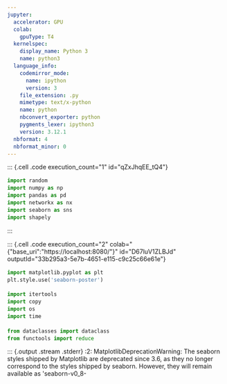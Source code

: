 ```yaml
---
jupyter:
  accelerator: GPU
  colab:
    gpuType: T4
  kernelspec:
    display_name: Python 3
    name: python3
  language_info:
    codemirror_mode:
      name: ipython
      version: 3
    file_extension: .py
    mimetype: text/x-python
    name: python
    nbconvert_exporter: python
    pygments_lexer: ipython3
    version: 3.12.1
  nbformat: 4
  nbformat_minor: 0
---
```


::: {.cell .code execution_count="1" id="qZxJhqEE_tQ4"}
``` python
import random
import numpy as np
import pandas as pd
import networkx as nx
import seaborn as sns
import shapely
```
:::

::: {.cell .code execution_count="2" colab="{\"base_uri\":\"https://localhost:8080/\"}" id="D67luV1ZLBJd" outputId="33b295a3-5e7b-4651-e115-c9c25c66e61e"}
``` python
import matplotlib.pyplot as plt
plt.style.use('seaborn-poster')

import itertools
import copy
import os
import time

from dataclasses import dataclass
from functools import reduce
```

::: {.output .stream .stderr}
    <ipython-input-2-55945a2661b4>:2: MatplotlibDeprecationWarning: The seaborn styles shipped by Matplotlib are deprecated since 3.6, as they no longer correspond to the styles shipped by seaborn. However, they will remain available as 'seaborn-v0_8-<style>'. Alternatively, directly use the seaborn API instead.
      plt.style.use('seaborn-poster')
:::
:::

::: {.cell .code execution_count="3" colab="{\"base_uri\":\"https://localhost:8080/\"}" id="xfvvysfFrGmb" outputId="430f467b-3390-4764-d5bf-b84b56c97a8d"}
``` python
from google.colab import drive
drive.mount('/content/drive')
```

::: {.output .stream .stdout}
    Drive already mounted at /content/drive; to attempt to forcibly remount, call drive.mount("/content/drive", force_remount=True).
:::
:::

::: {.cell .code execution_count="4" id="Vvprju7vMnlq"}
``` python
CARD_SIZE = 100
NUMBER_UAVS = 100
NUMBER_TARGETS = 100
MAX_MODEL = 6

RANDOM_SEED = 1
random.seed(RANDOM_SEED)
np.random.seed(RANDOM_SEED)
```
:::

::: {.cell .code execution_count="5" id="MWpdBRa3o0a7"}
``` python
def log(x):
    return np.log(x) if x > 0 else -np.inf
```
:::

::: {.cell .code execution_count="6" id="ZT3r5tyVE6Y4"}
``` python
class Obj:
    min_x, max_x = x = (0, CARD_SIZE)
    min_y, max_y = y = (10, 20)
    min_z, max_z = z = (0, CARD_SIZE)

    def __init__(self, cord = None):
        if cord is None:
            self.set_random_cord()
        else:
            self.set_cord(cord)
        self.model = np.random.randint(0, MAX_MODEL)

    def set_random_cord(self):
        self.set_cord((np.random.randint(self.min_x, self.max_x), np.random.randint(self.min_y, self.max_y), np.random.randint(self.min_z, self.max_z)))

    def set_cord(self, cord):
        self.cord = cord

    def __str__(self):
        return f'''Координаты : {self.cord},\nМодель: {self.model}'''
```
:::

::: {.cell .code execution_count="7" id="Mkp9jgFqFzDy"}
``` python
class Target(Obj):
    id_iter = itertools.count()

    def __init__(self, cord = None):
        super().__init__(cord)
        self.numbear = next(self.id_iter)

    def __str__(self):
        return f'''Цель {self.numbear}\nКоординаты : {self.cord},\nМодель: {self.model}'''
```
:::

::: {.cell .code execution_count="8" id="MlxyWoxarByj"}
``` python
class UAV(Obj):
    id_iter = itertools.count()

    def __init__(self, cord = None, velocity = None):
        super().__init__(cord)
        self.numbear = next(self.id_iter)

        if velocity is None:
            self.v = np.random.randint(1, round(CARD_SIZE/3))
        else:
            self.v = velocity


    def __str__(self):
        return f'''UAV {self.numbear}\nКоординаты : {self.cord},\nМодель: {self.model}'''
```
:::

::: {.cell .code execution_count="9" colab="{\"base_uri\":\"https://localhost:8080/\"}" id="rqJpnYz75j1e" outputId="6361f9cb-f336-423a-844c-3c43f2c6d9bb"}
``` python
EFFECTIVENESS_INTERACTION = np.zeros((MAX_MODEL, MAX_MODEL))
for i in range(MAX_MODEL):
    for j  in range(MAX_MODEL):
        if i <= j:
            EFFECTIVENESS_INTERACTION[i, j] = 1 / abs( -i + j  + 2) ** 2
        elif i > j:
            EFFECTIVENESS_INTERACTION[i, j] = i - j + MAX_MODEL - 1

EFFECTIVENESS_INTERACTION
```

::: {.output .execute_result execution_count="9"}
    array([[ 0.25      ,  0.11111111,  0.0625    ,  0.04      ,  0.02777778,
             0.02040816],
           [ 6.        ,  0.25      ,  0.11111111,  0.0625    ,  0.04      ,
             0.02777778],
           [ 7.        ,  6.        ,  0.25      ,  0.11111111,  0.0625    ,
             0.04      ],
           [ 8.        ,  7.        ,  6.        ,  0.25      ,  0.11111111,
             0.0625    ],
           [ 9.        ,  8.        ,  7.        ,  6.        ,  0.25      ,
             0.11111111],
           [10.        ,  9.        ,  8.        ,  7.        ,  6.        ,
             0.25      ]])
:::
:::

::: {.cell .code execution_count="10" id="hKq69I7eQKVx"}
``` python
class MapArea:
    EFFECTIVENESS_INTERACTION = EFFECTIVENESS_INTERACTION
    def __init__(self, uavs = None, targets = None):
        if uavs is None:
            self.set_random_uavs()
        else:
            self.uavs = uavs

        if targets is None:
            self.set_random_targets()
        else:
            self.targets = targets

    def set_random_uavs(self):
        self.uavs = [UAV() for _ in range(NUMBER_UAVS)]

    def set_random_targets(self):
        self.targets = [Target() for _ in range(NUMBER_TARGETS)]
```
:::

::: {.cell .code execution_count="11" id="wYGcSGOCvi2r"}
``` python
def g1(solution, parameters):
    """
    Время достижения цели для БЛА

    """
    def distance(point1, point2):
        return np.sqrt(sum([(point2[i] - point1[i]) ** 2 for i in range(3)]))

    str_out = getattr(solution, 'str')
    index = parameters['index']
    t = np.zeros(NUMBER_UAVS)

    for i_uav, i_target in enumerate(solution.distribution):
        if i_uav in index:
            if i_target >= 0:
                t[i_uav] = distance(solution.MAP.uavs[i_uav].cord, solution.MAP.targets[i_target].cord) / solution.MAP.uavs[i_uav].v
    str_out += f't: {t}\n'
    setattr(solution, 'str', str_out)
    return max(t)

def g2(solution, parameters):
    """
    Произведение значений эффективности БЛА назначенных на определенные цели

    """
    str_out = getattr(solution, 'str')
    index = parameters['index']

    res = np.ones(NUMBER_TARGETS)
    for i_uav, i_target in enumerate(solution.distribution):
        if i_uav in index:
            if i_target >= 0:
                if res[i_target] == 1:
                    res[i_target] =  solution.MAP.EFFECTIVENESS_INTERACTION[solution.MAP.uavs[i_uav].model][solution.MAP.targets[i_target].model]

    str_out += f'score: {res}\n'
    setattr(solution, 'str', str_out)
    return np.prod(res)

def g3(solution, parameters):
    """
    Количество задействованных при этом БЛА

    """
    str_out = getattr(solution, 'str')
    index = parameters['index']
    str_out += f'Количесво задействоанных UAV: {sum([1 for i in index if solution.distribution[i] > -1])}\n'
    setattr(solution, 'str', str_out)
    return sum([1 for i in index if solution.distribution[i] > -1])
```
:::

::: {.cell .code execution_count="12" id="5wMNdGuYljhb"}
``` python
def f1(solution, parameters):
    """
    intersection_trajectories

    """
    def are_segments_intersecting(segment1, segment2):
        def orientation(p, q, r):
            val = (q[1] - p[1]) * (r[0] - q[0]) - (q[0] - p[0]) * (r[1] - q[1])
            if val == 0:
                return 0
            return 1 if val > 0 else 2

        def on_segment(p, q, r):
            if (q[0] <= max(p[0], r[0]) and q[0] >= min(p[0], r[0]) and
                    q[1] <= max(p[1], r[1]) and q[1] >= min(p[1], r[1])):
                return True
            return False

        p1, q1 = segment1
        p2, q2 = segment2

        o1 = orientation(p1, q1, p2)
        o2 = orientation(p1, q1, q2)
        o3 = orientation(p2, q2, p1)
        o4 = orientation(p2, q2, q1)

        if (o1 != o2 and o3 != o4) or \
                (o1 == 0 and on_segment(p1, p2, q1)) or \
                (o2 == 0 and on_segment(p1, q2, q1)) or \
                (o3 == 0 and on_segment(p2, p1, q2)) or \
                (o4 == 0 and on_segment(p2, q1, q2)):
            return True
        return False

    str_out = getattr(solution, 'str')
    index = parameters['index']
    segments = []
    for i_uav, i_target in enumerate(solution.distribution):
        if i_target >= 0:
            segments.append((solution.MAP.uavs[i_uav].cord, solution.MAP.targets[i_target].cord))

    flag = False
    for i in range(len(segments)):
        for j in range(i+1, len(segments)):
            flag = are_segments_intersecting(segments[i], segments[j])
            if flag:
                return flag

    setattr(solution, 'str', str_out)
    return not flag

def f2(solution, parameters):
    """


    """
    str_out = getattr(solution, 'str')
    index = parameters['index']

    f = {f'Цель {i} (Количестов нацеленных)':0 for i in range(NUMBER_TARGETS)}
    for i_uav, i_target in enumerate(solution.distribution):
        if i_uav in index:
            if i_target >= 0:
                f[f'Цель {i_target} (Количестов нацеленных)'] = f[f'Цель {i_target} (Количестов нацеленных)'] + 1

    str_out += f'Колисчесвто целей:{NUMBER_TARGETS}. Количесвто UAV:{NUMBER_UAVS}\nОграниечнеи выбор целей не > 1: {f}\n'
    setattr(solution, 'str', str_out)
    return sum([1 for i in range(NUMBER_TARGETS) if f[f'Цель {i} (Количестов нацеленных)'] > 1]) == 0
```
:::

::: {.cell .code execution_count="13" id="CPLJM_fc8q0m"}
``` python
CRITERIA = {
    'all/group':{
        'Время достижения цели для БЛА ' :[g1, 'min', {'index':[i for i in range(NUMBER_UAVS)]}],
        'произведение значений эффективности БЛА назначенных на определенные цели ' : [g2, 'max', {'index':[i for i in range(NUMBER_UAVS)]}],
        'Количество задействованных при этом БЛА  ' :[g3, 'min', {'index':[i for i in range(NUMBER_UAVS)]}],
    },
    'individual': {

    }
    # 'Название':[функция, 'min'/'max', [узлы на которые вещаем критерий]]
}

LIMITATIONS = {
    'all/group':{
        'Пересечение траекторий' :[f1, {'index':[i for i in range(NUMBER_UAVS)]}],
        'Выбор целей' :[f2, {'index':[i for i in range(NUMBER_UAVS)]}]
    },
    'individual': {
    }
    # 'Название':[функция, 'min'/'max', [узлы на которые вещаем критерий]]
}
```
:::

::: {.cell .code execution_count="14" id="l32jHmE-MGd5"}
``` python
class Solution:
    MAP = MapArea()
    _CRITERIA = CRITERIA
    _LIMITATIONS = LIMITATIONS

    def __init__(self, distribution = None):
        if distribution is None:
            self.set_random_distribution()
        else:
            self.set_distribution(distribution)

        self.velocity = np.random.uniform(-1, 1, NUMBER_UAVS)
        self.best_position = copy.deepcopy(self)
        self.best_score = float('inf')

    def update_velocity(self, global_best_position, omega, phi_p, phi_g):
        rp, rg = np.random.random(), np.random.random()
        self.velocity = (omega * self.velocity +
                            phi_p * rp * (self.best_position.distribution - self.distribution) +
                            phi_g * rg * (global_best_position.distribution - self.distribution))

    def set_random_distribution(self, CONST_DISTRIBUTION={}):
        self.set_distribution(np.random.randint(-1, NUMBER_TARGETS, size=NUMBER_UAVS))

    def set_distribution(self, distr):
        self.distribution = distr
        setattr(self, 'str', "")
        self.calculation_limitations()
        self.calculation_objective_function()

    def update_distribution(self):
        disrt = np.clip(np.round(self.distribution + self.velocity), -1, NUMBER_TARGETS-1).astype(int)
        self.set_distribution(disrt)

    def calculation_objective_function(self):
        # Считаем все критрии вида all/group для объекта
        convolution = 1
        for k, v in self._CRITERIA['all/group'].items():

            value = v[0](self, v[2])
            value = value if not value == 0 else 1

            setattr(self, k, value)
            if v[1] == "max":
                convolution *= value
            else:
                convolution *= 1/value

        # Считаем все критрии для объекта
        for k, v in self._CRITERIA['individual'].items():
            for index_m in v['index_node']:

                value = v['f'][0](self, index_m, v['f'][2])
                value = value if not value == 0 else 1

                setattr(self, k + ' m' + str(index_m), value)
                if v['f'][1] == "max":
                    convolution *=     value
                else:
                    convolution *= 1 / value

        setattr(self, 'Свертка', convolution if getattr(self, 'Выполнение ограничеий') > 0 else -1)

    def calculation_limitations(self):
        # Считаем все критрии вида all/group для объекта
        convolution = 1
        for k, v in self._LIMITATIONS['all/group'].items():
            value = v[0](self, v[1])
            setattr(self, k, value)
            convolution *= value

        # Считаем все критрии для объекта
        for k, v in self._LIMITATIONS['individual'].items():
            for index_m in v['index_node']:
                value = v['f'][0](self, index_m, v['f'][1])
                setattr(self, k + ' m' + str(index_m), value)
                convolution *=  value

        setattr(self, 'Выполнение ограничеий', convolution)

    def __str__(self):
        return f'''Cвертка : {getattr(self, 'Свертка')},\nРаспределение: {self.distribution}\n{getattr(self, 'str')}'''
```
:::

::: {.cell .code execution_count="15" id="peQ505qG_O9S"}
``` python
CARD_SIZE = 100
NUMBER_UAVS = 5
NUMBER_TARGETS = 5
MAX_MODEL = 6

RANDOM_SEED = 1
random.seed(RANDOM_SEED)
np.random.seed(RANDOM_SEED)

Solution.MAP = MapArea()
CRITERIA = {
    'all/group':{
        'Время достижения цели для БЛА ' :[g1, 'min', {'index':[i for i in range(NUMBER_UAVS)]}],
        'произведение значений эффективности БЛА назначенных на определенные цели ' : [g2, 'max', {'index':[i for i in range(NUMBER_UAVS)]}],
        'Количество задействованных при этом БЛА  ' :[g3, 'min', {'index':[i for i in range(NUMBER_UAVS)]}],
    },
    'individual': {

    }
    # 'Название':[функция, 'min'/'max', [узлы на которые вещаем критерий]]
}

LIMITATIONS = {
    'all/group':{
        'Пересечение траекторий' :[f1, {'index':[i for i in range(NUMBER_UAVS)]}],
        'Выбор целей' :[f2, {'index':[i for i in range(NUMBER_UAVS)]}]
    },
    'individual': {
    }
    # 'Название':[функция, 'min'/'max', [узлы на которые вещаем критерий]]
}

Solution._CRITERIA = CRITERIA
Solution._LIMITATIONS = LIMITATIONS

x = NUMBER_UAVS
# Путь к папке с файлами .csv
folder_path = f'/content/drive/MyDrive/data/{NUMBER_UAVS}x{NUMBER_TARGETS}/1/'
# Получение списка файлов в папке
file_list = [f for f in os.listdir(folder_path) if f.endswith('.csv')]

# Инициализация DataFrame для объединенных данных
combined_df = pd.DataFrame()

for file in file_list:
    file_path = os.path.join(folder_path, file)
    data = pd.read_csv(file_path)
    combined_df = pd.concat([combined_df, data])

# Сброс индексов для объединенного DataFrame
combined_df.reset_index(drop=True, inplace=True)
```
:::

::: {.cell .code execution_count="16" colab="{\"base_uri\":\"https://localhost:8080/\"}" id="_amD8WKwg7ie" outputId="f4ad9738-0cc5-4c37-daaa-bbebdeed5406"}
``` python
# Вывод объединенного DataFrame
plt.rcParams ['figure.figsize'] = [10, 7]
plt.style.use('seaborn-poster')
```

::: {.output .stream .stderr}
    <ipython-input-16-282670e14dc8>:3: MatplotlibDeprecationWarning: The seaborn styles shipped by Matplotlib are deprecated since 3.6, as they no longer correspond to the styles shipped by seaborn. However, they will remain available as 'seaborn-v0_8-<style>'. Alternatively, directly use the seaborn API instead.
      plt.style.use('seaborn-poster')
:::
:::

::: {.cell .code execution_count="17" colab="{\"base_uri\":\"https://localhost:8080/\",\"height\":1000}" id="po77fvaFf9td" outputId="cff93fa8-5087-48c7-c305-38a4d02dae0d"}
``` python
df1 = combined_df.copy()
df1 = df1[df1['Вызовы ЦФ'] <= 1125]
# df1 = df1[df1['c1_c2_w'].apply(lambda x: not(3< int(x.split('_')[0][2])>6))]
df1['Логарифмированная свертка'] = df1['Свертка'].apply(np.log)

df1['Параметры'] = df1['Коль-во частиц'].astype(str) + '_' + df1['c1_c2_w']
df1['Параметры'] = df1['Параметры'].apply(lambda x: "|S|= {:<6}, a1= {:<6}, a2= {:<6}, w= {}".format(*np.round([float(y) for y in x.split('_')], 3)))

sns.lineplot(x='Вызовы ЦФ',y='Логарифмированная свертка',data=df1, hue='Параметры')
plt.legend(loc='upper center', bbox_to_anchor=(0.5, -0.1))
plt.show()
```

::: {.output .display_data}
![](vertopal_eef7aaa087f444aaaf8e93a3166ed9a4/b06c64336cc4ae4e927cc2b83fb4169e2f55eb94.png)
:::
:::

::: {.cell .code execution_count="18" colab="{\"base_uri\":\"https://localhost:8080/\",\"height\":1000}" id="mkaGhmZkgCC0" outputId="f4191c80-4530-44c0-a7a2-0ed74ab3dd59"}
``` python
df1 = combined_df.copy()
df1 = df1[df1['Вызовы ЦФ'] <= 10125]
# df1 = df1[df1['c1_c2_w'].apply(lambda x: not(3< int(x.split('_')[0][2])>6))]
df1['Логарифмированная свертка'] = df1['Свертка'].apply(np.log)

df1['Параметры'] = df1['Коль-во частиц'].astype(str) + '_' + df1['c1_c2_w']
df1['Параметры'] = df1['Параметры'].apply(lambda x: "|S|= {:<6}, a1= {:<6}, a2= {:<6}, w= {}".format(*np.round([float(y) for y in x.split('_')], 3)))

sns.lineplot(x='Вызовы ЦФ',y='Логарифмированная свертка',data=df1, hue='Параметры')
plt.legend(loc='upper center', bbox_to_anchor=(0.5, -0.1))
plt.show()
```

::: {.output .display_data}
![](vertopal_eef7aaa087f444aaaf8e93a3166ed9a4/0c9526786cc42121cf845fe33b74d652e7f3e5b6.png)
:::
:::

::: {.cell .code execution_count="19" colab="{\"base_uri\":\"https://localhost:8080/\"}" id="ceu3N_fBf6bG" outputId="461c34a1-e1ce-422c-8476-554bfdcad585"}
``` python
arr = [0, 1000, 10000]

for n in arr:
    # Функция для расчета доверительного интервала
    def confidence_interval(data):
        mean = np.mean(data)
        std_err = np.std(data, ddof=1) / np.sqrt(len(data))
        margin_of_error = 1.96 * std_err  # Для 95% доверительного интервала
        return (mean - margin_of_error, mean + margin_of_error)

    # Расчет доверительных интервалов для каждой группы
    print(f'Расчет доверительных интервалов для каждой группы')
    confidence_intervals = df1[(df1['Вызовы ЦФ'] >= n-50) & (df1['Вызовы ЦФ']<= n+50)].groupby('Параметры')['Свертка'].apply(confidence_interval)
    print(confidence_intervals)

    print(f'MIN')
    confidence_intervals = df1[(df1['Вызовы ЦФ'] >= n-50) & (df1['Вызовы ЦФ']<= n+50)].groupby('Параметры')['Свертка'].min()
    print(confidence_intervals)

    confidence_intervals = df1.loc[df1[(df1['Вызовы ЦФ'] >= n-50) & (df1['Вызовы ЦФ']<= n+50)].groupby('Параметры')['Свертка'].idxmin()]
    for index, row in confidence_intervals.iterrows():
        print(index)
        s = Solution(list(np.array([int(x) for x in row['Распределение'].strip('[]').split()])) )
        print(s)

    print(f'MAX')
    confidence_intervals = df1[(df1['Вызовы ЦФ'] >= n-50) & (df1['Вызовы ЦФ']<= n+50)].groupby('Параметры')['Свертка'].max()
    print(confidence_intervals)

    confidence_intervals = df1.loc[df1[(df1['Вызовы ЦФ'] >= n-50) & (df1['Вызовы ЦФ']<= n+50)].groupby('Параметры')['Свертка'].idxmax()]
    print(confidence_intervals)

    for index, row in confidence_intervals.iterrows ():
        print()
        s = Solution( list(np.array([int(x) for x in row['Распределение'].strip('[]').split()])) )
        print(s)
```

::: {.output .stream .stdout}
    Расчет доверительных интервалов для каждой группы
    Параметры
    |S|= 19.0  , a1= 0.715 , a2= 0.387 , w= 0.621      (4.534984969177359, 8.591371929295118)
    |S|= 20.0  , a1= 1.916 , a2= 1.901 , w= 0.145     (5.955294233005493, 10.958660906077291)
    |S|= 29.0  , a1= 0.548 , a2= 0.296 , w= 0.417     (6.841221928871873, 15.636220373661383)
    |S|= 42.0  , a1= 0.355 , a2= 1.71  , w= 0.711     (8.378587408051143, 16.629934362627054)
    |S|= 43.0  , a1= 1.607 , a2= 1.662 , w= 0.488     (10.438596742938895, 20.76974291063247)
    |S|= 43.0  , a1= 1.704 , a2= 1.54  , w= 0.436    (6.7561418893700775, 12.218161225177283)
    Name: Свертка, dtype: object
    MIN
    Параметры
    |S|= 19.0  , a1= 0.715 , a2= 0.387 , w= 0.621    0.000000
    |S|= 20.0  , a1= 1.916 , a2= 1.901 , w= 0.145    1.000000
    |S|= 29.0  , a1= 0.548 , a2= 0.296 , w= 0.417    2.345208
    |S|= 42.0  , a1= 0.355 , a2= 1.71  , w= 0.711    2.818657
    |S|= 43.0  , a1= 1.607 , a2= 1.662 , w= 0.488    2.117751
    |S|= 43.0  , a1= 1.704 , a2= 1.54  , w= 0.436    2.818657
    Name: Свертка, dtype: float64
    36535
    Cвертка : -1,
    Распределение: [0, -1, 3, 0, 2]
    Колисчесвто целей:5. Количесвто UAV:5
    Ограниечнеи выбор целей не > 1: {'Цель 0 (Количестов нацеленных)': 2, 'Цель 1 (Количестов нацеленных)': 0, 'Цель 2 (Количестов нацеленных)': 1, 'Цель 3 (Количестов нацеленных)': 1, 'Цель 4 (Количестов нацеленных)': 0}
    t: [16.02255355  0.          0.99317398  9.71366933  3.75729743]
    score: [0.0625 1.     6.     7.     1.    ]
    Количесво задействоанных UAV: 4

    17456
    Cвертка : 1.0,
    Распределение: [-1, -1, -1, -1, -1]
    Колисчесвто целей:5. Количесвто UAV:5
    Ограниечнеи выбор целей не > 1: {'Цель 0 (Количестов нацеленных)': 0, 'Цель 1 (Количестов нацеленных)': 0, 'Цель 2 (Количестов нацеленных)': 0, 'Цель 3 (Количестов нацеленных)': 0, 'Цель 4 (Количестов нацеленных)': 0}
    t: [0. 0. 0. 0. 0.]
    score: [1. 1. 1. 1. 1.]
    Количесво задействоанных UAV: 0

    23830
    Cвертка : 2.345207879911715,
    Распределение: [-1, -1, -1, 3, -1]
    Колисчесвто целей:5. Количесвто UAV:5
    Ограниечнеи выбор целей не > 1: {'Цель 0 (Количестов нацеленных)': 0, 'Цель 1 (Количестов нацеленных)': 0, 'Цель 2 (Количестов нацеленных)': 0, 'Цель 3 (Количестов нацеленных)': 1, 'Цель 4 (Количестов нацеленных)': 0}
    t: [0.         0.         0.         3.83761289 0.        ]
    score: [1. 1. 1. 9. 1.]
    Количесво задействоанных UAV: 1

    4660
    Cвертка : 2.8186570536705764,
    Распределение: [2, -1, -1, -1, -1]
    Колисчесвто целей:5. Количесвто UAV:5
    Ограниечнеи выбор целей не > 1: {'Цель 0 (Количестов нацеленных)': 0, 'Цель 1 (Количестов нацеленных)': 0, 'Цель 2 (Количестов нацеленных)': 1, 'Цель 3 (Количестов нацеленных)': 0, 'Цель 4 (Количестов нацеленных)': 0}
    t: [2.83823106 0.         0.         0.         0.        ]
    score: [1. 1. 8. 1. 1.]
    Количесво задействоанных UAV: 1

    33150
    Cвертка : 2.1177514979239547,
    Распределение: [-1, -1, -1, 4, -1]
    Колисчесвто целей:5. Количесвто UAV:5
    Ограниечнеи выбор целей не > 1: {'Цель 0 (Количестов нацеленных)': 0, 'Цель 1 (Количестов нацеленных)': 0, 'Цель 2 (Количестов нацеленных)': 0, 'Цель 3 (Количестов нацеленных)': 0, 'Цель 4 (Количестов нацеленных)': 1}
    t: [0.         0.         0.         3.30539254 0.        ]
    score: [1. 1. 1. 1. 7.]
    Количесво задействоанных UAV: 1

    233
    Cвертка : 2.8186570536705764,
    Распределение: [2, -1, -1, -1, -1]
    Колисчесвто целей:5. Количесвто UAV:5
    Ограниечнеи выбор целей не > 1: {'Цель 0 (Количестов нацеленных)': 0, 'Цель 1 (Количестов нацеленных)': 0, 'Цель 2 (Количестов нацеленных)': 1, 'Цель 3 (Количестов нацеленных)': 0, 'Цель 4 (Количестов нацеленных)': 0}
    t: [2.83823106 0.         0.         0.         0.        ]
    score: [1. 1. 8. 1. 1.]
    Количесво задействоанных UAV: 1

    MAX
    Параметры
    |S|= 19.0  , a1= 0.715 , a2= 0.387 , w= 0.621    26.082577
    |S|= 20.0  , a1= 1.916 , a2= 1.901 , w= 0.145    32.581928
    |S|= 29.0  , a1= 0.548 , a2= 0.296 , w= 0.417    33.884024
    |S|= 42.0  , a1= 0.355 , a2= 1.71  , w= 0.711    32.581928
    |S|= 43.0  , a1= 1.607 , a2= 1.662 , w= 0.488    39.531361
    |S|= 43.0  , a1= 1.704 , a2= 1.54  , w= 0.436    27.927367
    Name: Свертка, dtype: float64
           Коль-во частиц  MAX Количесво итераций  \
    41277              19                     526   
    18959              20                     500   
    25900              29                     344   
    5616               42                     238   
    34315              43                     232   
    4427               43                     232   

                                                     c1_c2_w  № эксперемента  \
    41277  0.7152822531830084_0.3866134304565536_0.620747...              12   
    18959  1.9164651165895739_1.900872225412764_0.1452410...              20   
    25900  0.5484913705011256_0.29601546503836_0.41684659...              13   
    5616   0.35529206381356226_1.7101241001807421_0.71101...               5   
    34315  1.6073461591471596_1.6617126804074809_0.488027...              16   
    4427   1.7044015178975915_1.5401133655865746_0.436457...              20   

                  Время  Вызовы ЦФ    Свертка     Распределение  \
    41277  9.536743e-07         19  26.082577  [-1 -1  3  4  2]   
    18959  4.768372e-07         20  32.581928  [ 3 -1  2  4 -1]   
    25900  7.152557e-07         29  33.884024  [ 2  3 -1  4 -1]   
    5616   1.192093e-06         42  32.581928  [ 3 -1  2  4 -1]   
    34315  9.536743e-07         43  39.531361  [ 2 -1  3  4 -1]   
    4427   7.152557e-07         43  27.927367  [ 3 -1 -1  4  2]   

           Логарифмированная свертка  \
    41277                   3.261268   
    18959                   3.483758   
    25900                   3.522944   
    5616                    3.483758   
    34315                   3.677094   
    4427                    3.329607   

                                               Параметры  
    41277  |S|= 19.0  , a1= 0.715 , a2= 0.387 , w= 0.621  
    18959  |S|= 20.0  , a1= 1.916 , a2= 1.901 , w= 0.145  
    25900  |S|= 29.0  , a1= 0.548 , a2= 0.296 , w= 0.417  
    5616   |S|= 42.0  , a1= 0.355 , a2= 1.71  , w= 0.711  
    34315  |S|= 43.0  , a1= 1.607 , a2= 1.662 , w= 0.488  
    4427   |S|= 43.0  , a1= 1.704 , a2= 1.54  , w= 0.436  

    Cвертка : 26.082577149942157,
    Распределение: [-1, -1, 3, 4, 2]
    Колисчесвто целей:5. Количесвто UAV:5
    Ограниечнеи выбор целей не > 1: {'Цель 0 (Количестов нацеленных)': 0, 'Цель 1 (Количестов нацеленных)': 0, 'Цель 2 (Количестов нацеленных)': 1, 'Цель 3 (Количестов нацеленных)': 1, 'Цель 4 (Количестов нацеленных)': 1}
    t: [0.         0.         0.99317398 3.30539254 3.75729743]
    score: [1. 1. 6. 7. 7.]
    Количесво задействоанных UAV: 3


    Cвертка : 32.58192808899659,
    Распределение: [3, -1, 2, 4, -1]
    Колисчесвто целей:5. Количесвто UAV:5
    Ограниечнеи выбор целей не > 1: {'Цель 0 (Количестов нацеленных)': 0, 'Цель 1 (Количестов нацеленных)': 0, 'Цель 2 (Количестов нацеленных)': 1, 'Цель 3 (Количестов нацеленных)': 1, 'Цель 4 (Количестов нацеленных)': 1}
    t: [4.01040314 0.         2.60210973 3.30539254 0.        ]
    score: [1. 1. 7. 8. 7.]
    Количесво задействоанных UAV: 3


    Cвертка : 33.884023966783275,
    Распределение: [2, 3, -1, 4, -1]
    Колисчесвто целей:5. Количесвто UAV:5
    Ограниечнеи выбор целей не > 1: {'Цель 0 (Количестов нацеленных)': 0, 'Цель 1 (Количестов нацеленных)': 0, 'Цель 2 (Количестов нацеленных)': 1, 'Цель 3 (Количестов нацеленных)': 1, 'Цель 4 (Количестов нацеленных)': 1}
    t: [2.83823106 1.58767442 0.         3.30539254 0.        ]
    score: [1. 1. 8. 6. 7.]
    Количесво задействоанных UAV: 3


    Cвертка : 32.58192808899659,
    Распределение: [3, -1, 2, 4, -1]
    Колисчесвто целей:5. Количесвто UAV:5
    Ограниечнеи выбор целей не > 1: {'Цель 0 (Количестов нацеленных)': 0, 'Цель 1 (Количестов нацеленных)': 0, 'Цель 2 (Количестов нацеленных)': 1, 'Цель 3 (Количестов нацеленных)': 1, 'Цель 4 (Количестов нацеленных)': 1}
    t: [4.01040314 0.         2.60210973 3.30539254 0.        ]
    score: [1. 1. 7. 8. 7.]
    Количесво задействоанных UAV: 3


    Cвертка : 39.531361294580485,
    Распределение: [2, -1, 3, 4, -1]
    Колисчесвто целей:5. Количесвто UAV:5
    Ограниечнеи выбор целей не > 1: {'Цель 0 (Количестов нацеленных)': 0, 'Цель 1 (Количестов нацеленных)': 0, 'Цель 2 (Количестов нацеленных)': 1, 'Цель 3 (Количестов нацеленных)': 1, 'Цель 4 (Количестов нацеленных)': 1}
    t: [2.83823106 0.         0.99317398 3.30539254 0.        ]
    score: [1. 1. 8. 7. 7.]
    Количесво задействоанных UAV: 3


    Cвертка : 27.927366933425652,
    Распределение: [3, -1, -1, 4, 2]
    Колисчесвто целей:5. Количесвто UAV:5
    Ограниечнеи выбор целей не > 1: {'Цель 0 (Количестов нацеленных)': 0, 'Цель 1 (Количестов нацеленных)': 0, 'Цель 2 (Количестов нацеленных)': 1, 'Цель 3 (Количестов нацеленных)': 1, 'Цель 4 (Количестов нацеленных)': 1}
    t: [4.01040314 0.         0.         3.30539254 3.75729743]
    score: [1. 1. 6. 8. 7.]
    Количесво задействоанных UAV: 3

    Расчет доверительных интервалов для каждой группы
    Параметры
    |S|= 100.0 , a1= 0.531 , a2= 1.928 , w= 0.201     (12.712375394676162, 21.43584631273254)
    |S|= 19.0  , a1= 0.715 , a2= 0.387 , w= 0.621    (13.633453495971441, 16.830546862151515)
    |S|= 20.0  , a1= 1.916 , a2= 1.901 , w= 0.145    (15.797845557524848, 19.647928487943798)
    |S|= 29.0  , a1= 0.548 , a2= 0.296 , w= 0.417    (11.751200292748564, 15.696617891522852)
    |S|= 42.0  , a1= 0.355 , a2= 1.71  , w= 0.711     (12.088204902883163, 17.96999332451181)
    |S|= 43.0  , a1= 1.607 , a2= 1.662 , w= 0.488      (20.31260193633844, 27.42013921170409)
    |S|= 43.0  , a1= 1.704 , a2= 1.54  , w= 0.436     (15.942612564172723, 22.14129782234767)
    |S|= 87.0  , a1= 0.552 , a2= 1.134 , w= 0.396     (20.17299344957439, 24.891924037898423)
    |S|= 93.0  , a1= 1.284 , a2= 1.509 , w= 0.736     (18.254442795302264, 28.88254567008332)
    |S|= 96.0  , a1= 0.98  , a2= 0.809 , w= 0.211     (15.646374673033982, 23.76836682902764)
    Name: Свертка, dtype: object
    MIN
    Параметры
    |S|= 100.0 , a1= 0.531 , a2= 1.928 , w= 0.201    8.070374
    |S|= 19.0  , a1= 0.715 , a2= 0.387 , w= 0.621    5.589124
    |S|= 20.0  , a1= 1.916 , a2= 1.901 , w= 0.145    8.337304
    |S|= 29.0  , a1= 0.548 , a2= 0.296 , w= 0.417    5.232808
    |S|= 42.0  , a1= 0.355 , a2= 1.71  , w= 0.711    2.818657
    |S|= 43.0  , a1= 1.607 , a2= 1.662 , w= 0.488    8.070374
    |S|= 43.0  , a1= 1.704 , a2= 1.54  , w= 0.436    7.048111
    |S|= 87.0  , a1= 0.552 , a2= 1.134 , w= 0.396    9.552941
    |S|= 93.0  , a1= 1.284 , a2= 1.509 , w= 0.736    0.122099
    |S|= 96.0  , a1= 0.98  , a2= 0.809 , w= 0.211    8.070374
    Name: Свертка, dtype: float64
    47746
    Cвертка : 8.070374489900315,
    Распределение: [-1, 3, 2, -1, -1]
    Колисчесвто целей:5. Количесвто UAV:5
    Ограниечнеи выбор целей не > 1: {'Цель 0 (Количестов нацеленных)': 0, 'Цель 1 (Количестов нацеленных)': 0, 'Цель 2 (Количестов нацеленных)': 1, 'Цель 3 (Количестов нацеленных)': 1, 'Цель 4 (Количестов нацеленных)': 0}
    t: [0.         1.58767442 2.60210973 0.         0.        ]
    score: [1. 1. 7. 6. 1.]
    Количесво задействоанных UAV: 2

    36583
    Cвертка : 5.589123674987605,
    Распределение: [-1, -1, 3, -1, 2]
    Колисчесвто целей:5. Количесвто UAV:5
    Ограниечнеи выбор целей не > 1: {'Цель 0 (Количестов нацеленных)': 0, 'Цель 1 (Количестов нацеленных)': 0, 'Цель 2 (Количестов нацеленных)': 1, 'Цель 3 (Количестов нацеленных)': 1, 'Цель 4 (Количестов нацеленных)': 0}
    t: [0.         0.         0.99317398 0.         3.75729743]
    score: [1. 1. 6. 7. 1.]
    Количесво задействоанных UAV: 2

    13495
    Cвертка : 8.337304018558537,
    Распределение: [-1, -1, -1, 2, -1]
    Колисчесвто целей:5. Количесвто UAV:5
    Ограниечнеи выбор целей не > 1: {'Цель 0 (Количестов нацеленных)': 0, 'Цель 1 (Количестов нацеленных)': 0, 'Цель 2 (Количестов нацеленных)': 1, 'Цель 3 (Количестов нацеленных)': 0, 'Цель 4 (Количестов нацеленных)': 0}
    t: [0.         0.         0.         1.07948564 0.        ]
    score: [1. 1. 9. 1. 1.]
    Количесво задействоанных UAV: 1

    21792
    Cвертка : 5.232807896436928,
    Распределение: [3, 2, -1, -1, -1]
    Колисчесвто целей:5. Количесвто UAV:5
    Ограниечнеи выбор целей не > 1: {'Цель 0 (Количестов нацеленных)': 0, 'Цель 1 (Количестов нацеленных)': 0, 'Цель 2 (Количестов нацеленных)': 1, 'Цель 3 (Количестов нацеленных)': 1, 'Цель 4 (Количестов нацеленных)': 0}
    t: [4.01040314 4.58644775 0.         0.         0.        ]
    score: [1. 1. 6. 8. 1.]
    Количесво задействоанных UAV: 2

    4682
    Cвертка : 2.8186570536705764,
    Распределение: [2, -1, -1, -1, -1]
    Колисчесвто целей:5. Количесвто UAV:5
    Ограниечнеи выбор целей не > 1: {'Цель 0 (Количестов нацеленных)': 0, 'Цель 1 (Количестов нацеленных)': 0, 'Цель 2 (Количестов нацеленных)': 1, 'Цель 3 (Количестов нацеленных)': 0, 'Цель 4 (Количестов нацеленных)': 0}
    t: [2.83823106 0.         0.         0.         0.        ]
    score: [1. 1. 8. 1. 1.]
    Количесво задействоанных UAV: 1

    31308
    Cвертка : 8.070374489900315,
    Распределение: [-1, 3, 2, -1, -1]
    Колисчесвто целей:5. Количесвто UAV:5
    Ограниечнеи выбор целей не > 1: {'Цель 0 (Количестов нацеленных)': 0, 'Цель 1 (Количестов нацеленных)': 0, 'Цель 2 (Количестов нацеленных)': 1, 'Цель 3 (Количестов нацеленных)': 1, 'Цель 4 (Количестов нацеленных)': 0}
    t: [0.         1.58767442 2.60210973 0.         0.        ]
    score: [1. 1. 7. 6. 1.]
    Количесво задействоанных UAV: 2

    721
    Cвертка : 7.048110531835147,
    Распределение: [-1, -1, 3, -1, -1]
    Колисчесвто целей:5. Количесвто UAV:5
    Ограниечнеи выбор целей не > 1: {'Цель 0 (Количестов нацеленных)': 0, 'Цель 1 (Количестов нацеленных)': 0, 'Цель 2 (Количестов нацеленных)': 0, 'Цель 3 (Количестов нацеленных)': 1, 'Цель 4 (Количестов нацеленных)': 0}
    t: [0.         0.         0.99317398 0.         0.        ]
    score: [1. 1. 1. 7. 1.]
    Количесво задействоанных UAV: 1

    20620
    Cвертка : 9.552940893075885,
    Распределение: [4, 2, -1, -1, 3]
    Колисчесвто целей:5. Количесвто UAV:5
    Ограниечнеи выбор целей не > 1: {'Цель 0 (Количестов нацеленных)': 0, 'Цель 1 (Количестов нацеленных)': 0, 'Цель 2 (Количестов нацеленных)': 1, 'Цель 3 (Количестов нацеленных)': 1, 'Цель 4 (Количестов нацеленных)': 1}
    t: [7.53694604 4.58644775 0.         0.         3.77818625]
    score: [1. 1. 6. 6. 6.]
    Количесво задействоанных UAV: 3

    30506
    Cвертка : 0.12209885091686164,
    Распределение: [-1, 2, 1, 4, -1]
    Колисчесвто целей:5. Количесвто UAV:5
    Ограниечнеи выбор целей не > 1: {'Цель 0 (Количестов нацеленных)': 0, 'Цель 1 (Количестов нацеленных)': 1, 'Цель 2 (Количестов нацеленных)': 1, 'Цель 3 (Количестов нацеленных)': 0, 'Цель 4 (Количестов нацеленных)': 1}
    t: [0.         4.58644775 3.46311959 3.30539254 0.        ]
    score: [1.   0.04 6.   1.   7.  ]
    Количесво задействоанных UAV: 3

    48364
    Cвертка : 8.070374489900315,
    Распределение: [-1, 3, 2, -1, -1]
    Колисчесвто целей:5. Количесвто UAV:5
    Ограниечнеи выбор целей не > 1: {'Цель 0 (Количестов нацеленных)': 0, 'Цель 1 (Количестов нацеленных)': 0, 'Цель 2 (Количестов нацеленных)': 1, 'Цель 3 (Количестов нацеленных)': 1, 'Цель 4 (Количестов нацеленных)': 0}
    t: [0.         1.58767442 2.60210973 0.         0.        ]
    score: [1. 1. 7. 6. 1.]
    Количесво задействоанных UAV: 2

    MAX
    Параметры
    |S|= 100.0 , a1= 0.531 , a2= 1.928 , w= 0.201    39.531361
    |S|= 19.0  , a1= 0.715 , a2= 0.387 , w= 0.621    29.180564
    |S|= 20.0  , a1= 1.916 , a2= 1.901 , w= 0.145    39.531361
    |S|= 29.0  , a1= 0.548 , a2= 0.296 , w= 0.417    33.884024
    |S|= 42.0  , a1= 0.355 , a2= 1.71  , w= 0.711    39.531361
    |S|= 43.0  , a1= 1.607 , a2= 1.662 , w= 0.488    39.531361
    |S|= 43.0  , a1= 1.704 , a2= 1.54  , w= 0.436    39.531361
    |S|= 87.0  , a1= 0.552 , a2= 1.134 , w= 0.396    32.581928
    |S|= 93.0  , a1= 1.284 , a2= 1.509 , w= 0.736    39.531361
    |S|= 96.0  , a1= 0.98  , a2= 0.809 , w= 0.211    33.884024
    Name: Свертка, dtype: float64
           Коль-во частиц  MAX Количесво итераций  \
    46029             100                     100   
    37637              19                     526   
    19006              20                     500   
    25932              29                     344   
    5638               42                     238   
    33638              43                     232   
    2585               43                     232   
    21426              87                     114   
    28670              93                     107   
    49414              96                     104   

                                                     c1_c2_w  № эксперемента  \
    46029  0.5307411328239927_1.9283605680853273_0.201064...               1   
    37637  0.7152822531830084_0.3866134304565536_0.620747...               5   
    19006  1.9164651165895739_1.900872225412764_0.1452410...              20   
    25932  0.5484913705011256_0.29601546503836_0.41684659...              13   
    5638   0.35529206381356226_1.7101241001807421_0.71101...               5   
    33638  1.6073461591471596_1.6617126804074809_0.488027...              13   
    2585   1.7044015178975915_1.5401133655865746_0.436457...              12   
    21426  0.5521327914745936_1.1340355280623087_0.395964...              18   
    28670  1.2835132202904338_1.5093952795953858_0.736154...               1   
    49414  0.9797139798485407_0.8092926696505798_0.210831...              14   

              Время  Вызовы ЦФ    Свертка     Распределение  \
    46029  0.420635       1000  39.531361  [ 2 -1  3  4 -1]   
    37637  0.359120        950  29.180564  [-1 -1  3  2 -1]   
    19006  0.359641        960  39.531361  [ 2 -1  3  4 -1]   
    25932  0.359000        957  33.884024  [ 2  3 -1  4 -1]   
    5638   0.550382        966  39.531361  [ 2 -1  3  4 -1]   
    33638  0.572451        989  39.531361  [ 2 -1  3  4 -1]   
    2585   0.565814        989  39.531361  [ 2 -1  3  4 -1]   
    21426  0.567118       1044  32.581928  [ 3 -1  2  4 -1]   
    28670  0.416498       1023  39.531361  [ 2 -1  3  4 -1]   
    49414  0.556129        960  33.884024  [ 2  3 -1  4 -1]   

           Логарифмированная свертка  \
    46029                   3.677094   
    37637                   3.373503   
    19006                   3.677094   
    25932                   3.522944   
    5638                    3.677094   
    33638                   3.677094   
    2585                    3.677094   
    21426                   3.483758   
    28670                   3.677094   
    49414                   3.522944   

                                               Параметры  
    46029  |S|= 100.0 , a1= 0.531 , a2= 1.928 , w= 0.201  
    37637  |S|= 19.0  , a1= 0.715 , a2= 0.387 , w= 0.621  
    19006  |S|= 20.0  , a1= 1.916 , a2= 1.901 , w= 0.145  
    25932  |S|= 29.0  , a1= 0.548 , a2= 0.296 , w= 0.417  
    5638   |S|= 42.0  , a1= 0.355 , a2= 1.71  , w= 0.711  
    33638  |S|= 43.0  , a1= 1.607 , a2= 1.662 , w= 0.488  
    2585   |S|= 43.0  , a1= 1.704 , a2= 1.54  , w= 0.436  
    21426  |S|= 87.0  , a1= 0.552 , a2= 1.134 , w= 0.396  
    28670  |S|= 93.0  , a1= 1.284 , a2= 1.509 , w= 0.736  
    49414  |S|= 96.0  , a1= 0.98  , a2= 0.809 , w= 0.211  

    Cвертка : 39.531361294580485,
    Распределение: [2, -1, 3, 4, -1]
    Колисчесвто целей:5. Количесвто UAV:5
    Ограниечнеи выбор целей не > 1: {'Цель 0 (Количестов нацеленных)': 0, 'Цель 1 (Количестов нацеленных)': 0, 'Цель 2 (Количестов нацеленных)': 1, 'Цель 3 (Количестов нацеленных)': 1, 'Цель 4 (Количестов нацеленных)': 1}
    t: [2.83823106 0.         0.99317398 3.30539254 0.        ]
    score: [1. 1. 8. 7. 7.]
    Количесво задействоанных UAV: 3


    Cвертка : 29.180564064954883,
    Распределение: [-1, -1, 3, 2, -1]
    Колисчесвто целей:5. Количесвто UAV:5
    Ограниечнеи выбор целей не > 1: {'Цель 0 (Количестов нацеленных)': 0, 'Цель 1 (Количестов нацеленных)': 0, 'Цель 2 (Количестов нацеленных)': 1, 'Цель 3 (Количестов нацеленных)': 1, 'Цель 4 (Количестов нацеленных)': 0}
    t: [0.         0.         0.99317398 1.07948564 0.        ]
    score: [1. 1. 9. 7. 1.]
    Количесво задействоанных UAV: 2


    Cвертка : 39.531361294580485,
    Распределение: [2, -1, 3, 4, -1]
    Колисчесвто целей:5. Количесвто UAV:5
    Ограниечнеи выбор целей не > 1: {'Цель 0 (Количестов нацеленных)': 0, 'Цель 1 (Количестов нацеленных)': 0, 'Цель 2 (Количестов нацеленных)': 1, 'Цель 3 (Количестов нацеленных)': 1, 'Цель 4 (Количестов нацеленных)': 1}
    t: [2.83823106 0.         0.99317398 3.30539254 0.        ]
    score: [1. 1. 8. 7. 7.]
    Количесво задействоанных UAV: 3


    Cвертка : 33.884023966783275,
    Распределение: [2, 3, -1, 4, -1]
    Колисчесвто целей:5. Количесвто UAV:5
    Ограниечнеи выбор целей не > 1: {'Цель 0 (Количестов нацеленных)': 0, 'Цель 1 (Количестов нацеленных)': 0, 'Цель 2 (Количестов нацеленных)': 1, 'Цель 3 (Количестов нацеленных)': 1, 'Цель 4 (Количестов нацеленных)': 1}
    t: [2.83823106 1.58767442 0.         3.30539254 0.        ]
    score: [1. 1. 8. 6. 7.]
    Количесво задействоанных UAV: 3


    Cвертка : 39.531361294580485,
    Распределение: [2, -1, 3, 4, -1]
    Колисчесвто целей:5. Количесвто UAV:5
    Ограниечнеи выбор целей не > 1: {'Цель 0 (Количестов нацеленных)': 0, 'Цель 1 (Количестов нацеленных)': 0, 'Цель 2 (Количестов нацеленных)': 1, 'Цель 3 (Количестов нацеленных)': 1, 'Цель 4 (Количестов нацеленных)': 1}
    t: [2.83823106 0.         0.99317398 3.30539254 0.        ]
    score: [1. 1. 8. 7. 7.]
    Количесво задействоанных UAV: 3


    Cвертка : 39.531361294580485,
    Распределение: [2, -1, 3, 4, -1]
    Колисчесвто целей:5. Количесвто UAV:5
    Ограниечнеи выбор целей не > 1: {'Цель 0 (Количестов нацеленных)': 0, 'Цель 1 (Количестов нацеленных)': 0, 'Цель 2 (Количестов нацеленных)': 1, 'Цель 3 (Количестов нацеленных)': 1, 'Цель 4 (Количестов нацеленных)': 1}
    t: [2.83823106 0.         0.99317398 3.30539254 0.        ]
    score: [1. 1. 8. 7. 7.]
    Количесво задействоанных UAV: 3


    Cвертка : 39.531361294580485,
    Распределение: [2, -1, 3, 4, -1]
    Колисчесвто целей:5. Количесвто UAV:5
    Ограниечнеи выбор целей не > 1: {'Цель 0 (Количестов нацеленных)': 0, 'Цель 1 (Количестов нацеленных)': 0, 'Цель 2 (Количестов нацеленных)': 1, 'Цель 3 (Количестов нацеленных)': 1, 'Цель 4 (Количестов нацеленных)': 1}
    t: [2.83823106 0.         0.99317398 3.30539254 0.        ]
    score: [1. 1. 8. 7. 7.]
    Количесво задействоанных UAV: 3


    Cвертка : 32.58192808899659,
    Распределение: [3, -1, 2, 4, -1]
    Колисчесвто целей:5. Количесвто UAV:5
    Ограниечнеи выбор целей не > 1: {'Цель 0 (Количестов нацеленных)': 0, 'Цель 1 (Количестов нацеленных)': 0, 'Цель 2 (Количестов нацеленных)': 1, 'Цель 3 (Количестов нацеленных)': 1, 'Цель 4 (Количестов нацеленных)': 1}
    t: [4.01040314 0.         2.60210973 3.30539254 0.        ]
    score: [1. 1. 7. 8. 7.]
    Количесво задействоанных UAV: 3


    Cвертка : 39.531361294580485,
    Распределение: [2, -1, 3, 4, -1]
    Колисчесвто целей:5. Количесвто UAV:5
    Ограниечнеи выбор целей не > 1: {'Цель 0 (Количестов нацеленных)': 0, 'Цель 1 (Количестов нацеленных)': 0, 'Цель 2 (Количестов нацеленных)': 1, 'Цель 3 (Количестов нацеленных)': 1, 'Цель 4 (Количестов нацеленных)': 1}
    t: [2.83823106 0.         0.99317398 3.30539254 0.        ]
    score: [1. 1. 8. 7. 7.]
    Количесво задействоанных UAV: 3


    Cвертка : 33.884023966783275,
    Распределение: [2, 3, -1, 4, -1]
    Колисчесвто целей:5. Количесвто UAV:5
    Ограниечнеи выбор целей не > 1: {'Цель 0 (Количестов нацеленных)': 0, 'Цель 1 (Количестов нацеленных)': 0, 'Цель 2 (Количестов нацеленных)': 1, 'Цель 3 (Количестов нацеленных)': 1, 'Цель 4 (Количестов нацеленных)': 1}
    t: [2.83823106 1.58767442 0.         3.30539254 0.        ]
    score: [1. 1. 8. 6. 7.]
    Количесво задействоанных UAV: 3

    Расчет доверительных интервалов для каждой группы
    Параметры
    |S|= 100.0 , a1= 0.531 , a2= 1.928 , w= 0.201    (14.436714524239246, 23.751294450526036)
    |S|= 19.0  , a1= 0.715 , a2= 0.387 , w= 0.621     (15.600883948947086, 19.84777942738431)
    |S|= 20.0  , a1= 1.916 , a2= 1.901 , w= 0.145    (29.563545779025354, 31.973540907755627)
    |S|= 29.0  , a1= 0.548 , a2= 0.296 , w= 0.417     (11.703680542958462, 17.13980396903153)
    |S|= 42.0  , a1= 0.355 , a2= 1.71  , w= 0.711     (16.126026503747063, 22.54075493906536)
    |S|= 43.0  , a1= 1.607 , a2= 1.662 , w= 0.488    (28.198661081925525, 33.266318113653824)
    |S|= 43.0  , a1= 1.704 , a2= 1.54  , w= 0.436       (30.35290174297637, 33.0569390142392)
    |S|= 87.0  , a1= 0.552 , a2= 1.134 , w= 0.396    (21.278536912893227, 29.122849990842806)
    |S|= 93.0  , a1= 1.284 , a2= 1.509 , w= 0.736        (34.263150811963, 37.29263087512021)
    |S|= 96.0  , a1= 0.98  , a2= 0.809 , w= 0.211     (18.351864284464874, 25.83745299091462)
    Name: Свертка, dtype: object
    MIN
    Параметры
    |S|= 100.0 , a1= 0.531 , a2= 1.928 , w= 0.201     8.070374
    |S|= 19.0  , a1= 0.715 , a2= 0.387 , w= 0.621     7.048111
    |S|= 20.0  , a1= 1.916 , a2= 1.901 , w= 0.145    17.006006
    |S|= 29.0  , a1= 0.548 , a2= 0.296 , w= 0.417     7.048111
    |S|= 42.0  , a1= 0.355 , a2= 1.71  , w= 0.711     6.352254
    |S|= 43.0  , a1= 1.607 , a2= 1.662 , w= 0.488     9.380832
    |S|= 43.0  , a1= 1.704 , a2= 1.54  , w= 0.436    22.356495
    |S|= 87.0  , a1= 0.552 , a2= 1.134 , w= 0.396     9.552941
    |S|= 93.0  , a1= 1.284 , a2= 1.509 , w= 0.736    22.356495
    |S|= 96.0  , a1= 0.98  , a2= 0.809 , w= 0.211     9.380832
    Name: Свертка, dtype: float64
    47836
    Cвертка : 8.070374489900315,
    Распределение: [-1, 3, 2, -1, -1]
    Колисчесвто целей:5. Количесвто UAV:5
    Ограниечнеи выбор целей не > 1: {'Цель 0 (Количестов нацеленных)': 0, 'Цель 1 (Количестов нацеленных)': 0, 'Цель 2 (Количестов нацеленных)': 1, 'Цель 3 (Количестов нацеленных)': 1, 'Цель 4 (Количестов нацеленных)': 0}
    t: [0.         1.58767442 2.60210973 0.         0.        ]
    score: [1. 1. 7. 6. 1.]
    Количесво задействоанных UAV: 2

    43381
    Cвертка : 7.048110531835147,
    Распределение: [-1, -1, 3, -1, -1]
    Колисчесвто целей:5. Количесвто UAV:5
    Ограниечнеи выбор целей не > 1: {'Цель 0 (Количестов нацеленных)': 0, 'Цель 1 (Количестов нацеленных)': 0, 'Цель 2 (Количестов нацеленных)': 0, 'Цель 3 (Количестов нацеленных)': 1, 'Цель 4 (Количестов нацеленных)': 0}
    t: [0.         0.         0.99317398 0.         0.        ]
    score: [1. 1. 1. 7. 1.]
    Количесво задействоанных UAV: 1

    18955
    Cвертка : 17.006005567213975,
    Распределение: [-1, 3, -1, 2, -1]
    Колисчесвто целей:5. Количесвто UAV:5
    Ограниечнеи выбор целей не > 1: {'Цель 0 (Количестов нацеленных)': 0, 'Цель 1 (Количестов нацеленных)': 0, 'Цель 2 (Количестов нацеленных)': 1, 'Цель 3 (Количестов нацеленных)': 1, 'Цель 4 (Количестов нацеленных)': 0}
    t: [0.         1.58767442 0.         1.07948564 0.        ]
    score: [1. 1. 9. 6. 1.]
    Количесво задействоанных UAV: 2

    27968
    Cвертка : 7.048110531835147,
    Распределение: [-1, -1, 3, -1, -1]
    Колисчесвто целей:5. Количесвто UAV:5
    Ограниечнеи выбор целей не > 1: {'Цель 0 (Количестов нацеленных)': 0, 'Цель 1 (Количестов нацеленных)': 0, 'Цель 2 (Количестов нацеленных)': 0, 'Цель 3 (Количестов нацеленных)': 1, 'Цель 4 (Количестов нацеленных)': 0}
    t: [0.         0.         0.99317398 0.         0.        ]
    score: [1. 1. 1. 7. 1.]
    Количесво задействоанных UAV: 1

    4896
    Cвертка : 6.352254334890499,
    Распределение: [2, -1, -1, -1, 3]
    Колисчесвто целей:5. Количесвто UAV:5
    Ограниечнеи выбор целей не > 1: {'Цель 0 (Количестов нацеленных)': 0, 'Цель 1 (Количестов нацеленных)': 0, 'Цель 2 (Количестов нацеленных)': 1, 'Цель 3 (Количестов нацеленных)': 1, 'Цель 4 (Количестов нацеленных)': 0}
    t: [2.83823106 0.         0.         0.         3.77818625]
    score: [1. 1. 8. 6. 1.]
    Количесво задействоанных UAV: 2

    31284
    Cвертка : 9.38083151964686,
    Распределение: [2, -1, -1, 3, -1]
    Колисчесвто целей:5. Количесвто UAV:5
    Ограниечнеи выбор целей не > 1: {'Цель 0 (Количестов нацеленных)': 0, 'Цель 1 (Количестов нацеленных)': 0, 'Цель 2 (Количестов нацеленных)': 1, 'Цель 3 (Количестов нацеленных)': 1, 'Цель 4 (Количестов нацеленных)': 0}
    t: [2.83823106 0.         0.         3.83761289 0.        ]
    score: [1. 1. 8. 9. 1.]
    Количесво задействоанных UAV: 2

    2561
    Cвертка : 22.35649469995042,
    Распределение: [-1, 3, -1, 4, 2]
    Колисчесвто целей:5. Количесвто UAV:5
    Ограниечнеи выбор целей не > 1: {'Цель 0 (Количестов нацеленных)': 0, 'Цель 1 (Количестов нацеленных)': 0, 'Цель 2 (Количестов нацеленных)': 1, 'Цель 3 (Количестов нацеленных)': 1, 'Цель 4 (Количестов нацеленных)': 1}
    t: [0.         1.58767442 0.         3.30539254 3.75729743]
    score: [1. 1. 6. 6. 7.]
    Количесво задействоанных UAV: 3

    20724
    Cвертка : 9.552940893075885,
    Распределение: [4, 2, -1, -1, 3]
    Колисчесвто целей:5. Количесвто UAV:5
    Ограниечнеи выбор целей не > 1: {'Цель 0 (Количестов нацеленных)': 0, 'Цель 1 (Количестов нацеленных)': 0, 'Цель 2 (Количестов нацеленных)': 1, 'Цель 3 (Количестов нацеленных)': 1, 'Цель 4 (Количестов нацеленных)': 1}
    t: [7.53694604 4.58644775 0.         0.         3.77818625]
    score: [1. 1. 6. 6. 6.]
    Количесво задействоанных UAV: 3

    30062
    Cвертка : 22.35649469995042,
    Распределение: [-1, 3, -1, 4, 2]
    Колисчесвто целей:5. Количесвто UAV:5
    Ограниечнеи выбор целей не > 1: {'Цель 0 (Количестов нацеленных)': 0, 'Цель 1 (Количестов нацеленных)': 0, 'Цель 2 (Количестов нацеленных)': 1, 'Цель 3 (Количестов нацеленных)': 1, 'Цель 4 (Количестов нацеленных)': 1}
    t: [0.         1.58767442 0.         3.30539254 3.75729743]
    score: [1. 1. 6. 6. 7.]
    Количесво задействоанных UAV: 3

    48248
    Cвертка : 9.38083151964686,
    Распределение: [2, -1, -1, 3, -1]
    Колисчесвто целей:5. Количесвто UAV:5
    Ограниечнеи выбор целей не > 1: {'Цель 0 (Количестов нацеленных)': 0, 'Цель 1 (Количестов нацеленных)': 0, 'Цель 2 (Количестов нацеленных)': 1, 'Цель 3 (Количестов нацеленных)': 1, 'Цель 4 (Количестов нацеленных)': 0}
    t: [2.83823106 0.         0.         3.83761289 0.        ]
    score: [1. 1. 8. 9. 1.]
    Количесво задействоанных UAV: 2

    MAX
    Параметры
    |S|= 100.0 , a1= 0.531 , a2= 1.928 , w= 0.201    39.531361
    |S|= 19.0  , a1= 0.715 , a2= 0.387 , w= 0.621    39.531361
    |S|= 20.0  , a1= 1.916 , a2= 1.901 , w= 0.145    39.531361
    |S|= 29.0  , a1= 0.548 , a2= 0.296 , w= 0.417    33.884024
    |S|= 42.0  , a1= 0.355 , a2= 1.71  , w= 0.711    39.531361
    |S|= 43.0  , a1= 1.607 , a2= 1.662 , w= 0.488    39.531361
    |S|= 43.0  , a1= 1.704 , a2= 1.54  , w= 0.436    39.531361
    |S|= 87.0  , a1= 0.552 , a2= 1.134 , w= 0.396    39.531361
    |S|= 93.0  , a1= 1.284 , a2= 1.509 , w= 0.736    39.531361
    |S|= 96.0  , a1= 0.98  , a2= 0.809 , w= 0.211    33.884024
    Name: Свертка, dtype: float64
           Коль-во частиц  MAX Количесво итераций  \
    46119             100                     100   
    37057              19                     526   
    11941              20                     500   
    26243              29                     344   
    5852               42                     238   
    31517              43                     232   
    464                43                     232   
    21529              87                     114   
    28766              93                     107   
    49508              96                     104   

                                                     c1_c2_w  № эксперемента  \
    46119  0.5307411328239927_1.9283605680853273_0.201064...               1   
    37057  0.7152822531830084_0.3866134304565536_0.620747...               3   
    11941  1.9164651165895739_1.900872225412764_0.1452410...               5   
    26243  0.5484913705011256_0.29601546503836_0.41684659...              13   
    5852   0.35529206381356226_1.7101241001807421_0.71101...               5   
    31517  1.6073461591471596_1.6617126804074809_0.488027...               3   
    464    1.7044015178975915_1.5401133655865746_0.436457...               2   
    21529  0.5521327914745936_1.1340355280623087_0.395964...              18   
    28766  1.2835132202904338_1.5093952795953858_0.736154...               1   
    49508  0.9797139798485407_0.8092926696505798_0.210831...              14   

               Время  Вызовы ЦФ    Свертка     Распределение  \
    46119   4.206071      10000  39.531361  [ 2 -1  3  4 -1]   
    37057   4.046217       9956  39.531361  [ 2 -1  3  4 -1]   
    11941   5.426048       9960  39.531361  [ 2 -1  3  4 -1]   
    26243   4.677221       9976  33.884024  [ 2  3 -1  4 -1]   
    5852    4.694994       9954  39.531361  [ 2 -1  3  4 -1]   
    31517   4.723621       9976  39.531361  [ 2 -1  3  4 -1]   
    464    12.332385       9976  39.531361  [ 2 -1  3  4 -1]   
    21529   4.164270      10005  39.531361  [ 2 -1  3  4 -1]   
    28766   3.956077       9951  39.531361  [ 2 -1  3  4 -1]   
    49508   5.409467       9984  33.884024  [ 2  3 -1  4 -1]   

           Логарифмированная свертка  \
    46119                   3.677094   
    37057                   3.677094   
    11941                   3.677094   
    26243                   3.522944   
    5852                    3.677094   
    31517                   3.677094   
    464                     3.677094   
    21529                   3.677094   
    28766                   3.677094   
    49508                   3.522944   

                                               Параметры  
    46119  |S|= 100.0 , a1= 0.531 , a2= 1.928 , w= 0.201  
    37057  |S|= 19.0  , a1= 0.715 , a2= 0.387 , w= 0.621  
    11941  |S|= 20.0  , a1= 1.916 , a2= 1.901 , w= 0.145  
    26243  |S|= 29.0  , a1= 0.548 , a2= 0.296 , w= 0.417  
    5852   |S|= 42.0  , a1= 0.355 , a2= 1.71  , w= 0.711  
    31517  |S|= 43.0  , a1= 1.607 , a2= 1.662 , w= 0.488  
    464    |S|= 43.0  , a1= 1.704 , a2= 1.54  , w= 0.436  
    21529  |S|= 87.0  , a1= 0.552 , a2= 1.134 , w= 0.396  
    28766  |S|= 93.0  , a1= 1.284 , a2= 1.509 , w= 0.736  
    49508  |S|= 96.0  , a1= 0.98  , a2= 0.809 , w= 0.211  

    Cвертка : 39.531361294580485,
    Распределение: [2, -1, 3, 4, -1]
    Колисчесвто целей:5. Количесвто UAV:5
    Ограниечнеи выбор целей не > 1: {'Цель 0 (Количестов нацеленных)': 0, 'Цель 1 (Количестов нацеленных)': 0, 'Цель 2 (Количестов нацеленных)': 1, 'Цель 3 (Количестов нацеленных)': 1, 'Цель 4 (Количестов нацеленных)': 1}
    t: [2.83823106 0.         0.99317398 3.30539254 0.        ]
    score: [1. 1. 8. 7. 7.]
    Количесво задействоанных UAV: 3


    Cвертка : 39.531361294580485,
    Распределение: [2, -1, 3, 4, -1]
    Колисчесвто целей:5. Количесвто UAV:5
    Ограниечнеи выбор целей не > 1: {'Цель 0 (Количестов нацеленных)': 0, 'Цель 1 (Количестов нацеленных)': 0, 'Цель 2 (Количестов нацеленных)': 1, 'Цель 3 (Количестов нацеленных)': 1, 'Цель 4 (Количестов нацеленных)': 1}
    t: [2.83823106 0.         0.99317398 3.30539254 0.        ]
    score: [1. 1. 8. 7. 7.]
    Количесво задействоанных UAV: 3


    Cвертка : 39.531361294580485,
    Распределение: [2, -1, 3, 4, -1]
    Колисчесвто целей:5. Количесвто UAV:5
    Ограниечнеи выбор целей не > 1: {'Цель 0 (Количестов нацеленных)': 0, 'Цель 1 (Количестов нацеленных)': 0, 'Цель 2 (Количестов нацеленных)': 1, 'Цель 3 (Количестов нацеленных)': 1, 'Цель 4 (Количестов нацеленных)': 1}
    t: [2.83823106 0.         0.99317398 3.30539254 0.        ]
    score: [1. 1. 8. 7. 7.]
    Количесво задействоанных UAV: 3


    Cвертка : 33.884023966783275,
    Распределение: [2, 3, -1, 4, -1]
    Колисчесвто целей:5. Количесвто UAV:5
    Ограниечнеи выбор целей не > 1: {'Цель 0 (Количестов нацеленных)': 0, 'Цель 1 (Количестов нацеленных)': 0, 'Цель 2 (Количестов нацеленных)': 1, 'Цель 3 (Количестов нацеленных)': 1, 'Цель 4 (Количестов нацеленных)': 1}
    t: [2.83823106 1.58767442 0.         3.30539254 0.        ]
    score: [1. 1. 8. 6. 7.]
    Количесво задействоанных UAV: 3


    Cвертка : 39.531361294580485,
    Распределение: [2, -1, 3, 4, -1]
    Колисчесвто целей:5. Количесвто UAV:5
    Ограниечнеи выбор целей не > 1: {'Цель 0 (Количестов нацеленных)': 0, 'Цель 1 (Количестов нацеленных)': 0, 'Цель 2 (Количестов нацеленных)': 1, 'Цель 3 (Количестов нацеленных)': 1, 'Цель 4 (Количестов нацеленных)': 1}
    t: [2.83823106 0.         0.99317398 3.30539254 0.        ]
    score: [1. 1. 8. 7. 7.]
    Количесво задействоанных UAV: 3


    Cвертка : 39.531361294580485,
    Распределение: [2, -1, 3, 4, -1]
    Колисчесвто целей:5. Количесвто UAV:5
    Ограниечнеи выбор целей не > 1: {'Цель 0 (Количестов нацеленных)': 0, 'Цель 1 (Количестов нацеленных)': 0, 'Цель 2 (Количестов нацеленных)': 1, 'Цель 3 (Количестов нацеленных)': 1, 'Цель 4 (Количестов нацеленных)': 1}
    t: [2.83823106 0.         0.99317398 3.30539254 0.        ]
    score: [1. 1. 8. 7. 7.]
    Количесво задействоанных UAV: 3


    Cвертка : 39.531361294580485,
    Распределение: [2, -1, 3, 4, -1]
    Колисчесвто целей:5. Количесвто UAV:5
    Ограниечнеи выбор целей не > 1: {'Цель 0 (Количестов нацеленных)': 0, 'Цель 1 (Количестов нацеленных)': 0, 'Цель 2 (Количестов нацеленных)': 1, 'Цель 3 (Количестов нацеленных)': 1, 'Цель 4 (Количестов нацеленных)': 1}
    t: [2.83823106 0.         0.99317398 3.30539254 0.        ]
    score: [1. 1. 8. 7. 7.]
    Количесво задействоанных UAV: 3


    Cвертка : 39.531361294580485,
    Распределение: [2, -1, 3, 4, -1]
    Колисчесвто целей:5. Количесвто UAV:5
    Ограниечнеи выбор целей не > 1: {'Цель 0 (Количестов нацеленных)': 0, 'Цель 1 (Количестов нацеленных)': 0, 'Цель 2 (Количестов нацеленных)': 1, 'Цель 3 (Количестов нацеленных)': 1, 'Цель 4 (Количестов нацеленных)': 1}
    t: [2.83823106 0.         0.99317398 3.30539254 0.        ]
    score: [1. 1. 8. 7. 7.]
    Количесво задействоанных UAV: 3


    Cвертка : 39.531361294580485,
    Распределение: [2, -1, 3, 4, -1]
    Колисчесвто целей:5. Количесвто UAV:5
    Ограниечнеи выбор целей не > 1: {'Цель 0 (Количестов нацеленных)': 0, 'Цель 1 (Количестов нацеленных)': 0, 'Цель 2 (Количестов нацеленных)': 1, 'Цель 3 (Количестов нацеленных)': 1, 'Цель 4 (Количестов нацеленных)': 1}
    t: [2.83823106 0.         0.99317398 3.30539254 0.        ]
    score: [1. 1. 8. 7. 7.]
    Количесво задействоанных UAV: 3


    Cвертка : 33.884023966783275,
    Распределение: [2, 3, -1, 4, -1]
    Колисчесвто целей:5. Количесвто UAV:5
    Ограниечнеи выбор целей не > 1: {'Цель 0 (Количестов нацеленных)': 0, 'Цель 1 (Количестов нацеленных)': 0, 'Цель 2 (Количестов нацеленных)': 1, 'Цель 3 (Количестов нацеленных)': 1, 'Цель 4 (Количестов нацеленных)': 1}
    t: [2.83823106 1.58767442 0.         3.30539254 0.        ]
    score: [1. 1. 8. 6. 7.]
    Количесво задействоанных UAV: 3
:::
:::
